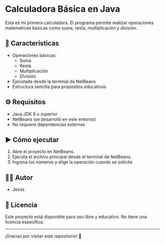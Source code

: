 # Calculadora Básica en Java

Esta es mi primera calculadora. El programa permite realizar operaciones matemáticas básicas como suma, resta, multiplicación y división.

## 📌 Características

- Operaciones básicas:
  - Suma
  - Resta
  - Multiplicación
  - División
- Ejecutada desde la terminal de NetBeans
- Estructura sencilla para propósitos educativos

## ⚙️ Requisitos

- Java JDK 8 o superior
- NetBeans (se desarrolló en este entorno)
- No requiere dependencias externas

## ▶️ Cómo ejecutar

1. Abre el proyecto en NetBeans.
2. Ejecuta el archivo principal desde el terminal de NetBeans.
3. Ingresa los números y elige la operación cuando se solicite.


## 👨‍💻 Autor

- Jesús 

## 📄 Licencia

Este proyecto está disponible para uso libre y educativo. No tiene una licencia específica.

---

¡Gracias por visitar este repositorio! 🙂



